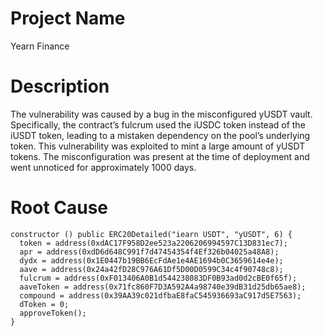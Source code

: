 # Project Name
Yearn Finance

# Description
The vulnerability was caused by a bug in the misconfigured yUSDT vault. Specifically, the contract’s fulcrum used the iUSDC token instead of the iUSDT token, leading to a mistaken dependency on the pool’s underlying token. This vulnerability was exploited to mint a large amount of yUSDT tokens. The misconfiguration was present at the time of deployment and went unnoticed for approximately 1000 days.

# Root Cause
```solidity
constructor () public ERC20Detailed("iearn USDT", "yUSDT", 6) {
  token = address(0xdAC17F958D2ee523a2206206994597C13D831ec7);
  apr = address(0xdD6d648C991f7d47454354f4Ef326b04025a48A8);
  dydx = address(0x1E0447b19BB6EcFdAe1e4AE1694b0C3659614e4e);
  aave = address(0x24a42fD28C976A61Df5D00D0599C34c4f90748c8);
  fulcrum = address(0xF013406A0B1d544238083DF0B93ad0d2cBE0f65f);
  aaveToken = address(0x71fc860F7D3A592A4a98740e39dB31d25db65ae8);
  compound = address(0x39AA39c021dfbaE8faC545936693aC917d5E7563);
  dToken = 0;
  approveToken();
}